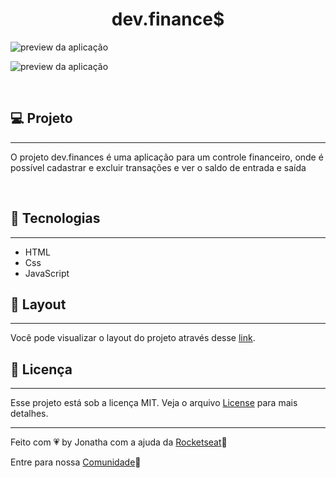 <h1 align="center">
  dev.finance$
</h1>

![preview da aplicação](.github/preview-light.png)

![preview da aplicação](.github/preview-dark.png)

<br>

## 💻 Projeto
<hr>

<p>O projeto dev.finances é uma aplicação para um controle financeiro, onde é possível cadastrar e excluir transações e ver o saldo de entrada e saída</p>
<br>

## 🚀 Tecnologias
<hr>

* HTML
* Css
* JavaScript

## 🔖 Layout
<hr>

Você pode visualizar o layout do projeto através desse [link](https://www.figma.com/file/7Vu9DzUaCZIV4nibzkjgB4/dev.finance%24-Maratona-Discover?node-id=0%3A1).

## 📝 Licença
<hr>

Esse projeto está sob a licença MIT. Veja o arquivo [License](License.md) para mais detalhes.
<hr>

Feito com 💗 by Jonatha com a ajuda da [Rocketseat](https://github.com/Rocketseat)🚀

Entre para nossa [Comunidade](https://discord.gg/VmuPXy2E)🚀